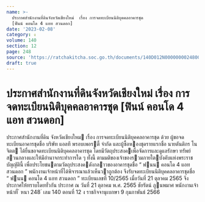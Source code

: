 ```yaml
---
name: >-
  ประกาศสำนักงานที่ดินจังหวัดเชียงใหม่  เรื่อง การจดทะเบียนนิติบุคคลอาคารชุด
  [ฟินน์ คอนโด 4 แอท สวนดอก]
date: '2023-02-08'
category: ง
volume: 140
section: 12
page: 248
source: 'https://ratchakitcha.soc.go.th/documents/140D012N0000000024800.pdf'
draft: true
---
```


# ประกาศสำนักงานที่ดินจังหวัดเชียงใหม่  เรื่อง การจดทะเบียนนิติบุคคลอาคารชุด [ฟินน์ คอนโด 4 แอท สวนดอก]

ประกาศสํานักงานที่ดิน จังหวัดเชียงใหม เรื่อง การจดทะเบียนนิติบุคคลอาคารชุด ด้วย ผู้ขอจดทะเบียนอาคารชุดชื่อ บริษัท แอลที พรอบเพอรตี้ จํากัด และผู้ซื้อหองชุดรายแรกชื่อ นายตันติกร โนจิตต ได้ยื่นขอจดทะเบียนนิติบุคคลอาคารชุด โดยมีวัตถุประสงคเพื่อจัดการและดูแลรักษา ทรัพย์สวนกลางและให้มีอํานาจกระทําการใด ๆ ทั้งนี้ ตามมติของเจ้าของรวมภายใตบังคับแห่งพระราชบัญญัตินี้ เพื่อประโยชนตามวัตถุประสงคดังกลาวของอาคารชุดชื่อ “ ฟนน คอนโด 4 แอท สวนดอก ” พนักงานเจ้าหน้าที่ได้พิจารณาแล้วเห็นวาถูกต้อง จึงรับจดทะเบียนนิติบุคคลอาคารชุดชื่อ “ ฟนน คอนโด 4 แอท สวนดอก ” ทะเบียนเลขที่ 10/2565 เมื่อวันที่ 21 ตุลาคม 2565 จึงประกาศให้ทราบโดยทั่วกัน ประกาศ ณ วันที่ 21 ตุลาคม พ.ศ. 2565 ชัยรัตน์ ภูนพมาศ พนักงานเจ้าหน้าที่ ้ หนา 248 ่ เลม 140 ตอนที่ 12 ง ราชกิจจานุเบกษา 9 กุมภาพันธ์ 2566

